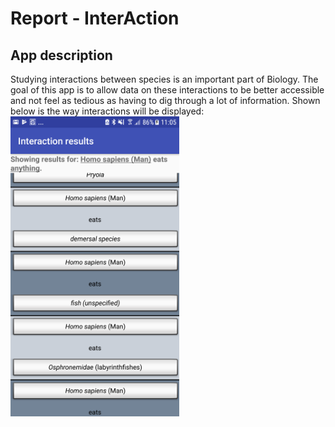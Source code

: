 # Report - InterAction
## App description
Studying interactions between species is an important part of Biology.
The goal of this app is to allow data on these interactions to be better accessible
and not feel as tedious as having to dig through a lot of information.
Shown below is the way interactions will be displayed: 
<img height="480" width="270" src="https://github.com/romanlakerveld/ProgProj/blob/master/doc/screenshot.png">
